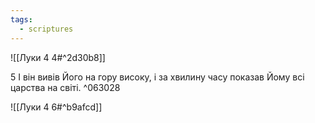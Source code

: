 ```yaml
---
tags:
  - scriptures
---
```


![[Луки 4 4#^2d30b8]]

5 І він вивів Його на гору високу, і за хвилину часу показав Йому всі царства на світі. ^063028

![[Луки 4 6#^b9afcd]]
